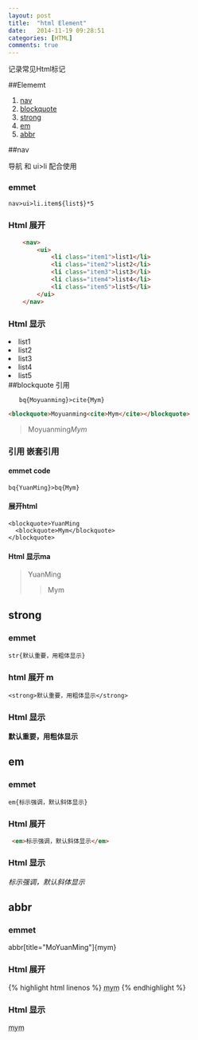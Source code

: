 ```yaml
---
layout: post
title:  "html Element"
date:   2014-11-19 09:28:51
categories: [HTML]
comments: true
---
```


记录常见Html标记

##Elememt

1. [nav](#nav)
1. [blockquote](#blockquote)
1. [strong](#strong)    
2. [em](#em)
3. [abbr](#abbr)


##nav

导航 和 ui>li 配合使用

### emmet  

```
nav>ui>li.item${list$}*5 
```

### Html 展开 

~~~~~~~~html
    <nav>
        <ui>
            <li class="item1">list1</li>
            <li class="item2">list2</li>
            <li class="item3">list3</li>
            <li class="item4">list4</li>
            <li class="item5">list5</li>
        </ui>
    </nav>
~~~~~~~~
### Html 显示 
<nav>
    <ui>
        <li class="item1">list1</li>
        <li class="item2">list2</li>
        <li class="item3">list3</li>
        <li class="item4">list4</li>
        <li class="item5">list5</li>
    </ui>
</nav>
##blockquote 引用

```
   bq{Moyuanming}>cite{Mym}
```
```html
<blockquote>Moyuanming<cite>Mym</cite></blockquote>
```
<blockquote>Moyuanming<cite>Mym</cite></blockquote>

### 引用 嵌套引用
#### emmet code 
```emmet
bq{YuanMing}>bq{Mym} 
```

#### 展开html 
```
<blockquote>YuanMing
  <blockquote>Mym</blockquote>
</blockquote> 
```

#### Html 显示ma
<blockquote>YuanMing
  <blockquote>Mym</blockquote>
</blockquote>

## strong  
### emmet  
```
str{默认重要，用粗体显示} 
```
### html 展开 m

```
<strong>默认重要，用粗体显示</strong> 
```
### Html 显示  
<strong>默认重要，用粗体显示</strong>

## em ##
### emmet 
```syntax 
em{标示强调，默认斜体显示} 
```
### Html 展开 

~~~~~~~~html  
 <em>标示强调，默认斜体显示</em>  
~~~~~~~~

### Html 显示 
<em>标示强调，默认斜体显示</em>  

## abbr ##
### emmet 

abbr[title="MoYuanMing"]{mym} 


### Html 展开 

{% highlight html linenos %}
<abbr title="MoYuanMing">mym</abbr>
{% endhighlight %}

### Html 显示 
<abbr title="MoYuanMing">mym</abbr>













